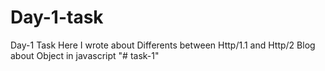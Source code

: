# Day-1-task
Day-1 Task
  Here I wrote about Differents between Http/1.1 and Http/2 Blog about Object in javascript 
"# task-1" 
